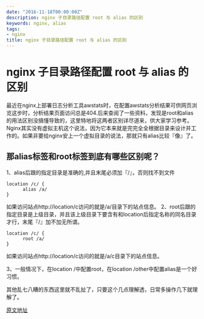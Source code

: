 ```yaml
---
date: "2016-11-18T00:00:00Z"
description: nginx 子目录路径配置 root 与 alias 的区别
keywords: nginx, alias
tags:
- nginx
title: nginx 子目录路径配置 root 与 alias 的区别
---
```


# nginx 子目录路径配置 root 与 alias 的区别

最近在nginx上部署日志分析工具awstats时，在配置awstats分析结果可供网页浏览这步时，分析结果页面访问总是404.后来查阅了一些资料，发现是root和alias的用法区别没搞懂导致的，这里特地将这两者区别详尽道来，供大家学习参考。
Nginx其实没有虚拟主机这个说法，因为它本来就是完完全全根据目录来设计并工作的。如果非要给nginx安上一个虚拟目录的说法，那就只有alias比较『像』了。


## 那alias标签和root标签到底有哪些区别呢？

1、alias后跟的指定目录是准确的,并且末尾必须加『/』，否则找不到文件

```
location /c/ {
      alias /a/
}
```

如果访问站点http://location/c访问的就是/a/目录下的站点信息。
2、root后跟的指定目录是上级目录，并且该上级目录下要含有和location后指定名称的同名目录才行，末尾『/』加不加无所谓。

```
location /c/ {
      root /a/
}
```

如果访问站点http://location/c访问的就是/a/c目录下的站点信息。

3、一般情况下，在location /中配置root，在location /other中配置alias是一个好习惯。

其他乱七八糟的东西这里就不乱扯了，只要这个几点理解透，日常多操作几下就理解了。


[原文地址](http://nolinux.blog.51cto.com/4824967/1317109)

